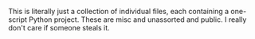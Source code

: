 This is literally just a collection of individual files, each containing a one-script Python project.
These are misc and unassorted and public. I really don't care if someone steals it.
